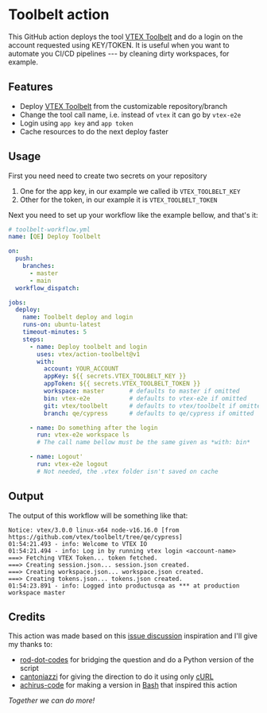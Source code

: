 # Toolbelt action

This GitHub action deploys the tool [VTEX Toolbelt](https://github.com/vtex/toolbelt) and do a login on the account requested using KEY/TOKEN.
It is useful when you want to automate you CI/CD pipelines --- by cleaning dirty workspaces, for example.

## Features

* Deploy [VTEX Toolbelt](https://github.com/vtex/toolbelt) from the customizable repository/branch
* Change the tool call name, i.e. instead of `vtex` it can go by `vtex-e2e`
* Login using `app key` and `app token`
* Cache resources to do the next deploy faster

## Usage

First you need need to create two secrets on your repository

1. One for the app key, in our example we called ib `VTEX_TOOLBELT_KEY`
2. Other for the token, in our example it is `VTEX_TOOLBELT_TOKEN`

Next you need to set up your workflow like the example bellow, and that's it:

```yml
# toolbelt-workflow.yml
name: [QE] Deploy Toolbelt

on:
  push:
    branches:
      - master
      - main
  workflow_dispatch:

jobs:
  deploy:
    name: Toolbelt deploy and login
    runs-on: ubuntu-latest
    timeout-minutes: 5
    steps:
      - name: Deploy toolbelt and login
        uses: vtex/action-toolbelt@v1
        with:
          account: YOUR_ACCOUNT
          appKey: ${{ secrets.VTEX_TOOLBELT_KEY }}
          appToken: ${{ secrets.VTEX_TOOLBELT_TOKEN }}
          workspace: master       # defaults to master if omitted
          bin: vtex-e2e           # defaults to vtex-e2e if omitted 
          git: vtex/toolbelt      # defaults to vtex/toolbelt if omitted
          branch: qe/cypress      # defaults to qe/cypress if omitted

      - name: Do something after the login
        run: vtex-e2e workspace ls
        # The call name bellow must be the same given as *with: bin*

      - name: Logout'
        run: vtex-e2e logout
        # Not needed, the .vtex folder isn't saved on cache
```

## Output

The output of this workflow will be something like that:

```text
Notice: vtex/3.0.0 linux-x64 node-v16.16.0 [from https://github.com/vtex/toolbelt/tree/qe/cypress]
01:54:21.493 - info: Welcome to VTEX IO  
01:54:21.494 - info: Log in by running vtex login <account-name>  
===> Fetching VTEX Token... token fetched.
===> Creating session.json... session.json created.
===> Creating workspace.json... workspace.json created.
===> Creating tokens.json... tokens.json created.
01:54:23.891 - info: Logged into productusqa as *** at production workspace master  
```

## Credits
This action was made based on this [issue discussion](https://github.com/vtex/toolbelt/issues/1162) inspiration and I'll give my thanks to:
* [rod-dot-codes](https://github.com/rod-dot-codes) for bridging the question and do a Python version of the script
* [cantoniazzi](https://github.com/cantoniazzi) for giving the direction to do it using only [cURL](https://curl.se/)
* [achirus-code](https://github.com/achirus-code) for making a version in [Bash](https://www.gnu.org/software/bash/) that inspired this action

*Together we can do more!*
